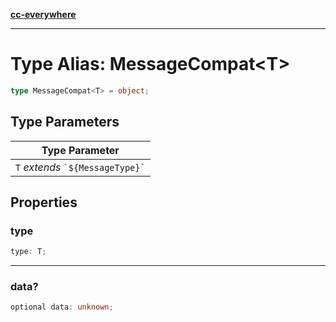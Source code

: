 [**cc-everywhere**](../../../../../index.md)

***

# Type Alias: MessageCompat<T\>

```ts
type MessageCompat<T> = object;
```

## Type Parameters

| Type Parameter |
| ------ |
| `T` *extends* `` `${MessageType}` `` |

## Properties

<a id="type"></a>

### type

```ts
type: T;
```

***

<a id="data"></a>

### data?

```ts
optional data: unknown;
```
